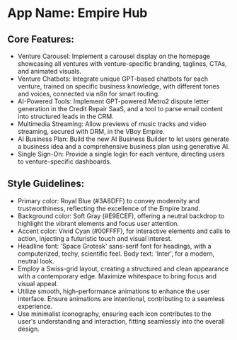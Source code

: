# **App Name**: Empire Hub

## Core Features:

- Venture Carousel: Implement a carousel display on the homepage showcasing all ventures with venture-specific branding, taglines, CTAs, and animated visuals.
- Venture Chatbots: Integrate unique GPT-based chatbots for each venture, trained on specific business knowledge, with different tones and voices, connected via n8n for smart routing.
- AI-Powered Tools: Implement GPT-powered Metro2 dispute letter generation in the Credit Repair SaaS, and a tool to parse email content into structured leads in the CRM.
- Multimedia Streaming: Allow previews of music tracks and video streaming, secured with DRM, in the VBoy Empire.
- AI Business Plan: Build the new AI Business Builder to let users generate a business idea and a comprehensive business plan using generative AI.
- Single Sign-On: Provide a single login for each venture, directing users to venture-specific dashboards.

## Style Guidelines:

- Primary color: Royal Blue (#3A8DFF) to convey modernity and trustworthiness, reflecting the excellence of the Empire brand.
- Background color: Soft Gray (#E9ECEF), offering a neutral backdrop to highlight the vibrant elements and focus user attention.
- Accent color: Vivid Cyan (#00FFFF), for interactive elements and calls to action, injecting a futuristic touch and visual interest.
- Headline font: 'Space Grotesk' sans-serif font for headings, with a computerized, techy, scientific feel. Body text: 'Inter', for a modern, neutral look.
- Employ a Swiss-grid layout, creating a structured and clean appearance with a contemporary edge. Maximize whitespace to bring focus and visual appeal.
- Utilize smooth, high-performance animations to enhance the user interface. Ensure animations are intentional, contributing to a seamless experience.
- Use minimalist iconography, ensuring each icon contributes to the user's understanding and interaction, fitting seamlessly into the overall design.